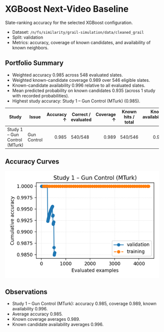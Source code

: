 # XGBoost Next-Video Baseline

Slate-ranking accuracy for the selected XGBoost configuration.

- Dataset: `/n/fs/similarity/grail-simulation/data/cleaned_grail`
- Split: validation
- Metrics: accuracy, coverage of known candidates, and availability of known neighbors.

## Portfolio Summary

- Weighted accuracy 0.985 across 548 evaluated slates.
- Weighted known-candidate coverage 0.989 over 546 eligible slates.
- Known-candidate availability 0.996 relative to all evaluated slates.
- Mean predicted probability on known candidates 0.935 (across 1 study with recorded probabilities).
- Highest study accuracy: Study 1 – Gun Control (MTurk) (0.985).

| Study | Issue | Accuracy ↑ | Correct / evaluated | Coverage ↑ | Known hits / total | Known availability ↑ | Avg prob ↑ |
| --- | --- | ---: | --- | ---: | --- | ---: | ---: |
| Study 1 – Gun Control (MTurk) | Gun Control | 0.985 | 540/548 | 0.989 | 540/546 | 0.996 | 0.935 |

## Accuracy Curves

![Slate accuracy overview](curves/accuracy_overview.png)

## Observations

- Study 1 – Gun Control (MTurk): accuracy 0.985, coverage 0.989, known availability 0.996.
- Average accuracy 0.985.
- Known coverage averages 0.989.
- Known candidate availability averages 0.996.
